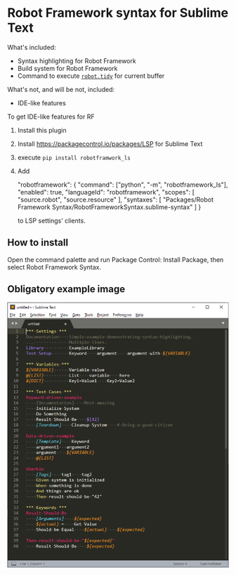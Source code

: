# Robot Framework syntax for Sublime Text

What's included:

 * Syntax highlighting for Robot Framework
 * Build system for Robot Framework
 * Command to execute [`robot.tidy`](https://robotframework.org/robotframework/latest/RobotFrameworkUserGuide.html#test-data-clean-up-tool-tidy) for current buffer

What's not, and will be not, included:

 * IDE-like features

To get IDE-like features for RF

 1. Install this plugin
 2. Install https://packagecontrol.io/packages/LSP for Sublime Text
 3. execute `pip install robotframwork_ls`
 4. Add 

    "robotframework": {
      "command": ["python", "-m", "robotframework_ls"],
      "enabled": true,
      "languageId": "robotframework",
      "scopes": [
        "source.robot",
        "source.resource"
      ],
      "syntaxes": [
        "Packages/Robot Framework Syntax/RobotFrameworkSyntax.sublime-syntax"
      ]
    }

    to LSP settings' clients.

## How to install

Open the command palette and run Package Control: Install Package, then select Robot Framework Syntax.

## Obligatory example image

![Screenshot showing Robot Framework Syntax in action](sublimerobot.png "Screenshot showing Robot Framework Syntax in action")